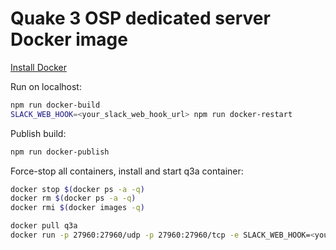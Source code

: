 # Quake 3 OSP dedicated server Docker image

[Install Docker](https://docs.docker.com/docker-for-mac/install/)

Run on localhost:

```bash
npm run docker-build
SLACK_WEB_HOOK=<your_slack_web_hook_url> npm run docker-restart
```

Publish build:

```bash
npm run docker-publish
```

Force-stop all containers, install and start q3a container:

```bash
docker stop $(docker ps -a -q)
docker rm $(docker ps -a -q)
docker rmi $(docker images -q)

docker pull q3a
docker run -p 27960:27960/udp -p 27960:27960/tcp -e SLACK_WEB_HOOK=<your_slack_web_hook_url> smikhalevski/q3a
```
